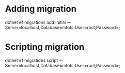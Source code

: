 ﻿# Adding migration

dotnet ef migrations add Initial -- Server=localhost;Database=mtots;User=root;Password=;

# Scripting migration

dotnet ef migrations script -- Server=localhost;Database=mtots;User=root;Password=;